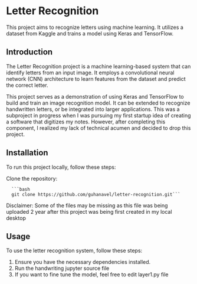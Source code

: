 # Letter Recognition

This project aims to recognize letters using machine learning. It utilizes a dataset from Kaggle and trains a model using Keras and TensorFlow.

## Introduction
The Letter Recognition project is a machine learning-based system that can identify letters from an input image. It employs a convolutional neural network (CNN) architecture to learn features from the dataset and predict the correct letter.

This project serves as a demonstration of using Keras and TensorFlow to build and train an image recognition model. It can be extended to recognize handwritten letters, or be integrated into larger applications. This was a subproject in progress when I was pursuing my first startup idea of creating a software that digitizes my notes. However, after completing this component, I realized my lack of technical acumen and decided to drop this project.

## Installation

To run this project locally, follow these steps:

   Clone the repository:

      ```bash
      git clone https://github.com/guhanavel/letter-recognition.git```

Disclaimer: Some of the files may be missing as this file was being uploaded 2 year after this project was being first created in my local desktop 

## Usage
To use the letter recognition system, follow these steps:
   1. Ensure you have the necessary dependencies installed.
   2. Run the handwriting jupyter source file
   3. If you want to fine tune the model, feel free to edit layer1.py file
